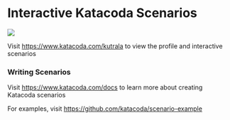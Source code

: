 # Interactive Katacoda Scenarios

[![](http://shields.katacoda.com/katacoda/kutrala/count.svg)](https://www.katacoda.com/kutrala "Get your profile on Katacoda.com")

Visit https://www.katacoda.com/kutrala to view the profile and interactive scenarios

### Writing Scenarios
Visit https://www.katacoda.com/docs to learn more about creating Katacoda scenarios

For examples, visit https://github.com/katacoda/scenario-example

